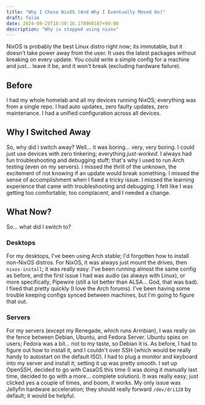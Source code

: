 ```yaml
---
title: "Why I Chose NixOS (And Why I Eventually Moved On)"
draft: false
date: 2024-09-25T16:50:16.178900107+00:00
description: "Why is stopped using nixos"
---
```

NixOS is probably the best Linux distro right now; its immutable, but it doesn't take power away from the user.
It uses the latest packages without breaking on every update.
You could write a simple config for a machine and just... leave it be, and it won't break (excluding hardware failure).

## Before

I had my whole homelab and all my devices running NixOS; everything was from a single repo.
I had auto updates, zero faulty updates, zero maintenance.
I had a unified configuration across all devices.

## Why I Switched Away

So, why did I switch away? Well... it was boring... very, very boring.
I could just use devices with zero tinkering; everything *just-worked*.
I always had fun troubleshooting and debugging stuff; that's why I used to run Arch testing (even on my servers).
I missed the thrill of the unknown, the excitement of not knowing if an update would break something.
I missed the sense of accomplishment when I fixed a tricky issue.
I missed the learning experience that came with troubleshooting and debugging.
I felt like I was getting too comfortable, too complacent, and I needed a change.

## What Now?

So... what did I switch to?

### Desktops

For my desktops, I've been using Arch stable; I'd forgotten how to install non-NixOS distros.
For NixOS, it was always just mount the drives, then `nixos-install`; it was really easy.
I've been running almost the same config as before, and the first issue I had was audio (as always with Linux), or more specifically, Pipewire (still a lot better than ALSA... God, that was bad).
I fixed that pretty quickly (I love the Arch forums).
I've been having some trouble keeping configs synced between machines, but I'm going to figure that out.

### Servers

For my servers (except my Renegade, which runs Armbian), I was really on the fence between Debian, Ubuntu, and Fedora Server.
Ubuntu spies on users; Fedora was a bit... not to my taste, so Debian it is.
As before, I had to figure out how to install it, and I couldn't over SSH (which would be really handy to autostart on the default ISO).
I had to plug a monitor and keyboard into my server and install it; setting it up was pretty smooth.
I set up OpenSSH, decided to go with CasaOS this time (I was doing it manually last time, decided to go with a more... complete solution).
It was really easy; just clicked yes a couple of times, and boom, it works.
My only issue was Jellyfin hardware acceleration; they should really forward `/dev/dri128` by default; it would be helpful.
